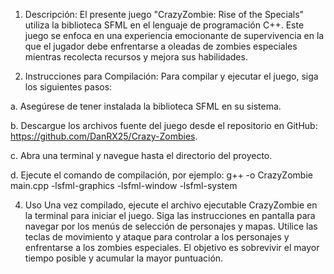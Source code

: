 1. Descripción:
El presente juego "CrazyZombie: Rise of the Specials" utiliza la biblioteca SFML en el lenguaje de programación C++. Este juego se enfoca en una experiencia emocionante de supervivencia en la que el jugador debe enfrentarse a oleadas de zombies especiales mientras recolecta recursos y mejora sus habilidades.

2. Instrucciones para Compilación:
Para compilar y ejecutar el juego, siga los siguientes pasos:

a. Asegúrese de tener instalada la biblioteca SFML en su sistema.

b. Descargue los archivos fuente del juego desde el repositorio en GitHub: https://github.com/DanRX25/Crazy-Zombies.

c. Abra una terminal y navegue hasta el directorio del proyecto.

d. Ejecute el comando de compilación, por ejemplo: g++ -o CrazyZombie main.cpp -lsfml-graphics -lsfml-window -lsfml-system

4. Uso
Una vez compilado, ejecute el archivo ejecutable CrazyZombie en la terminal para iniciar el juego. Siga las instrucciones en pantalla para navegar por los menús de selección de personajes y mapas. Utilice las teclas de movimiento y ataque para controlar a los personajes y enfrentarse a los zombies especiales. El objetivo es sobrevivir el mayor tiempo posible y acumular la mayor puntuación.
